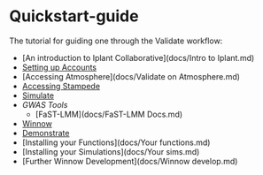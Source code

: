 # Quickstart-guide
The tutorial for guiding one through the Validate workflow:
* [An introduction to Iplant Collaborative](docs/Intro to Iplant.md)
* [Setting up Accounts](docs/Account-setup.md)
* [Accessing Atmosphere](docs/Validate on Atmosphere.md)
* [Accessing Stampede](docs/Stampede-guide.md)
* [Simulate](docs/Simulate.md)
* *GWAS Tools*
  * [FaST-LMM](docs/FaST-LMM Docs.md)
* [Winnow](docs/Winnow.md)
* [Demonstrate](docs/Demonstrate.md)
* [Installing your Functions](docs/Your functions.md)
* [Installing your Simulations](docs/Your sims.md)
* [Further Winnow Development](docs/Winnow develop.md)
